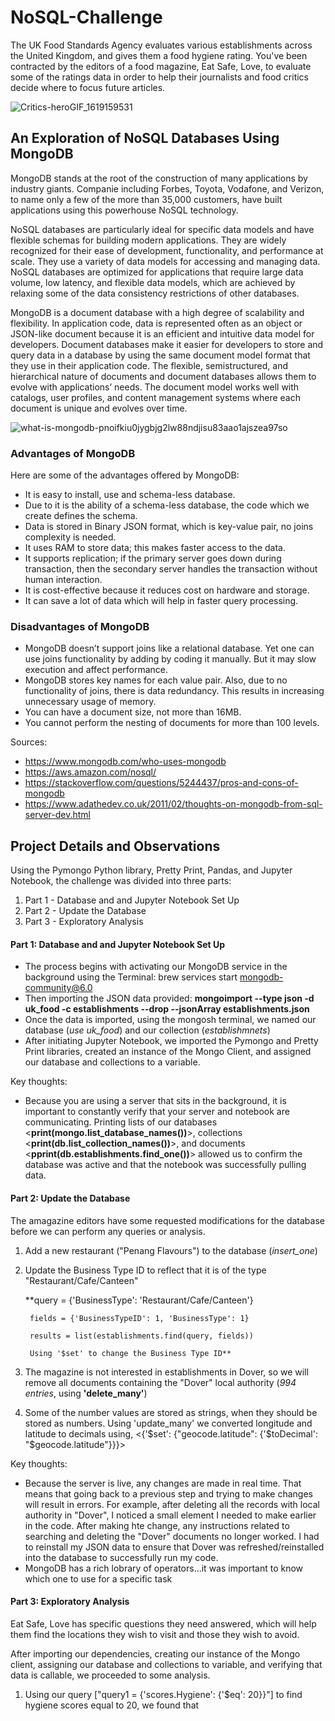 # NoSQL-Challenge
The UK Food Standards Agency evaluates various establishments across the United Kingdom, and gives them a food hygiene rating. You've been contracted by the editors of a food magazine, Eat Safe, Love, to evaluate some of the ratings data in order to help their journalists and food critics decide where to focus future articles.

![Critics-heroGIF_1619159531](https://user-images.githubusercontent.com/115101031/214083673-5d492180-345c-433b-9feb-aec0638dbdba.gif)

## An Exploration of NoSQL Databases Using MongoDB

MongoDB stands at the root of the construction of many applications by industry giants.  Companie including Forbes, Toyota, Vodafone, and Verizon, to name only a few of the more than 35,000 customers, have built applications using this powerhouse NoSQL technology.

NoSQL databases are particularly ideal for specific data models and have flexible schemas for building modern applications. They are widely recognized for their ease of development, functionality, and performance at scale. They use a variety of data models for accessing and managing data. NoSQL databases are optimized for applications that require large data volume, low latency, and flexible data models, which are achieved by relaxing some of the data consistency restrictions of other databases.

MongoDB is a document database with a high degree of scalability and flexibility.  In application code, data is represented often as an object or JSON-like document because it is an efficient and intuitive data model for developers. Document databases make it easier for developers to store and query data in a database by using the same document model format that they use in their application code. The flexible, semistructured, and hierarchical nature of documents and document databases allows them to evolve with applications’ needs. The document model works well with catalogs, user profiles, and content management systems where each document is unique and evolves over time. 

![what-is-mongodb-pnoifkiu0jygbjg2lw88ndjisu83aao1ajszea97so](https://user-images.githubusercontent.com/115101031/214097830-5b2d634a-cc35-4057-b05d-a151b5163a73.png)

### Advantages of MongoDB
Here are some of the advantages offered by MongoDB:
* It is easy to install, use and schema-less database.
* Due to it is the ability of a schema-less database, the code which we create defines the schema.
* Data is stored in Binary JSON format, which is key-value pair, no joins complexity is needed.
* It uses RAM to store data; this makes faster access to the data.
* It supports replication; if the primary server goes down during transaction, then the secondary server handles the transaction without human interaction.
* It is cost-effective because it reduces cost on hardware and storage.
* It can save a lot of data which will help in faster query processing.

### Disadvantages of MongoDB
* MongoDB doesn’t support joins like a relational database. Yet one can use joins functionality by adding by coding it manually. But it may slow execution and affect performance.
* MongoDB stores key names for each value pair. Also, due to no functionality of joins, there is data redundancy. This results in increasing unnecessary usage of memory.
* You can have a document size, not more than 16MB.
* You cannot perform the nesting of documents for more than 100 levels.


Sources:
* https://www.mongodb.com/who-uses-mongodb
* https://aws.amazon.com/nosql/
* https://stackoverflow.com/questions/5244437/pros-and-cons-of-mongodb
* https://www.adathedev.co.uk/2011/02/thoughts-on-mongodb-from-sql-server-dev.html


## Project Details and Observations
Using the Pymongo Python library, Pretty Print, Pandas, and Jupyter Notebook, the challenge was divided into three parts:
1) Part 1 - Database and and Jupyter Notebook Set Up
2) Part 2 - Update the Database
3) Part 3 - Exploratory Analysis

#### Part 1: Database and and Jupyter Notebook Set Up
* The process begins with activating our MongoDB service in the background using the Terminal: brew services start mongodb-community@6.0
* Then importing the JSON data provided: **mongoimport --type json -d uk_food -c establishments --drop --jsonArray establishments.json**
* Once the data is imported, using the mongosh terminal, we named our database (*use uk_food*) and our collection (*establishmnets*)
* After initiating Jupyter Notebook, we imported the Pymongo and Pretty Print libraries, created an instance of the Mongo Client, and assigned our database and collections to a variable.

Key thoughts:
* Because you are using a server that sits in the background, it is important to constantly verify that your server and notebook are communicating.  Printing lists of our databases <**print(mongo.list_database_names())**>, collections <**print(db.list_collection_names())**>, and documents <**pprint(db.establishments.find_one())**> allowed us to confirm the database was active and that the notebook was successfully pulling data.

#### Part 2: Update the Database
The amagazine editors have some requested modifications for the database before we can perform any queries or analysis.
1. Add a new restaurant ("Penang Flavours") to the database (*insert_one*)
2. Update the Business Type ID to reflect that it is of the type "Restaurant/Cafe/Canteen"
 
      **query = {'BusinessType': 'Restaurant/Cafe/Canteen'}
      
        fields = {'BusinessTypeID': 1, 'BusinessType': 1}
      
        results = list(establishments.find(query, fields))
        
        Using '$set' to change the Business Type ID**
        
3. The magazine is not interested in establishments in Dover, so we will remove all documents containing the "Dover" local authority (*994 entries*, using **'delete_many'**)
4. Some of the number values are stored as strings, when they should be stored as numbers.  Using 'update_many' we converted longitude and latitude to decimals using, <{'$set': {"geocode.latitude": {'$toDecimal': "$geocode.latitude"}}}>

Key thoughts:
* Because the server is live, any changes are made in real time.  That means that going back to a previous step and trying to make changes will result in errors.  For example, after deleting all the records with local authority in "Dover", I noticed a small element I needed to make earlier in the code.  After making hte change, any instructions related to searching and deleting the "Dover" documents no longer worked.  I had to reinstall my JSON data to ensure that Dover was refreshed/reinstalled into the database to successfully run my code.
* MongoDB has a rich lobrary of operators...it was important to know which one to use for a specific task 

#### Part 3: Exploratory Analysis
Eat Safe, Love has specific questions they need answered, which will help them find the locations they wish to visit and those they wish to avoid.

After importing our dependencies, creating our instance of the Mongo client, assigning our database and collections to variable, and verifying that data is callable, we proceeded to some analysis.
1. Using our query ["query1 = {'scores.Hygiene': {'$eq': 20}}"] to find hygiene scores equal to 20, we found that  






